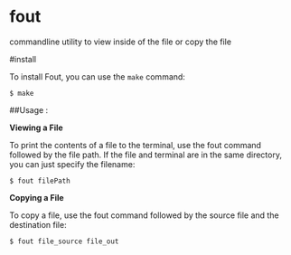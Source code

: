 # fout
commandline utility to view inside of the file or copy the file



#install



To install Fout, you can use the `make` command:

```shell
$ make
```

##Usage :

**Viewing a File**

To print the contents of a file to the terminal, use the fout command followed by the file path. If the file and terminal are in the same directory, you can just specify the filename:
```
$ fout filePath
```

**Copying a File**

To copy a file, use the fout command followed by the source file and the destination file:
```
$ fout file_source file_out
```
